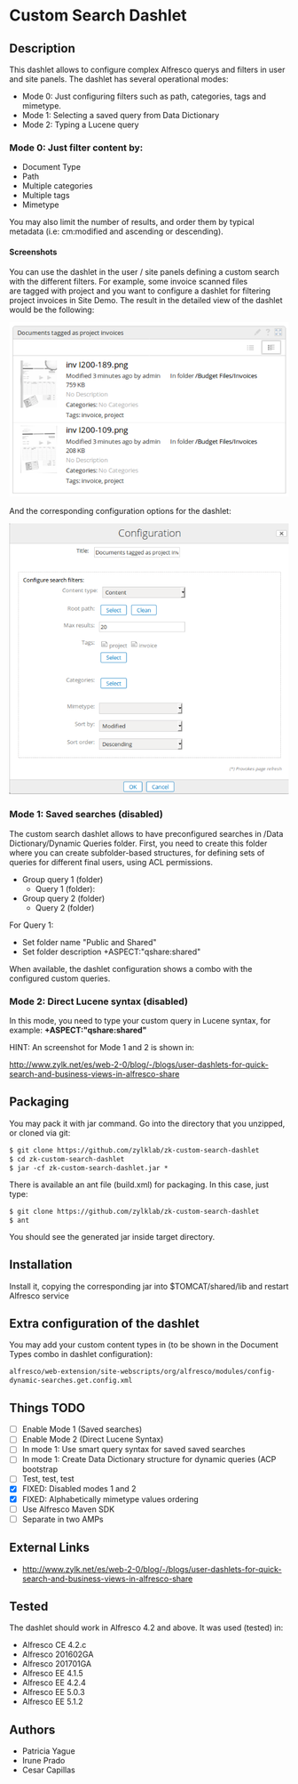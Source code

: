 # Custom Search Dashlet

## Description
This dashlet allows to configure complex Alfresco querys and filters in user and site panels. The dashlet has several operational modes:
 - Mode 0: Just configuring filters such as path, categories, tags and mimetype. 
 - Mode 1: Selecting a saved query from Data Dictionary
 - Mode 2: Typing a Lucene query

### Mode 0: Just filter content by:
 - Document Type
 - Path
 - Multiple categories
 - Multiple tags
 - Mimetype

You may also limit the number of results, and order them by typical metadata (i.e: cm:modified and ascending or descending).

#### Screenshots

You can use the dashlet in the user / site panels defining a custom search with the different filters. For example, some invoice scanned files are tagged with project and you want to configure a dashlet for filtering project invoices in Site Demo. The result in the detailed view of the dashlet would be the following:

![Screenshot 1 - Dashlet view](screenshots/document-dashlet-view.png)

And the corresponding configuration options for the dashlet:

![Screenshot 2 - Dashlet config](screenshots/document-dashlet-config.png)

### Mode 1: Saved searches (disabled)

The custom search dashlet allows to have preconfigured searches in /Data Dictionary/Dynamic Queries folder. First, you need to create this folder where you can create subfolder-based structures, for defining sets of queries for different final users, using ACL permissions.
 - Group query 1 (folder)
   - Query 1 (folder):
 - Group query 2 (folder)
   - Query 2 (folder)

For Query 1:
 - Set folder name "Public and Shared"
 - Set folder description +ASPECT:\"qshare:shared\"

When available, the dashlet configuration shows a combo with the configured custom queries.

### Mode 2: Direct Lucene syntax (disabled)

In this mode, you need to type your custom query in Lucene syntax, for example: **+ASPECT:\"qshare:shared\"**

HINT: An screenshot for Mode 1 and 2 is shown in:

http://www.zylk.net/es/web-2-0/blog/-/blogs/user-dashlets-for-quick-search-and-business-views-in-alfresco-share

## Packaging

You may pack it with jar command. Go into the directory that you unzipped, or cloned via git:

    $ git clone https://github.com/zylklab/zk-custom-search-dashlet
    $ cd zk-custom-search-dashlet
    $ jar -cf zk-custom-search-dashlet.jar *

There is available an ant file (build.xml) for packaging. In this case, just type:

    $ git clone https://github.com/zylklab/zk-custom-search-dashlet
    $ ant

You should see the generated jar inside target directory. 

## Installation

Install it, copying the corresponding jar into $TOMCAT/shared/lib and restart Alfresco service

## Extra configuration of the dashlet

You may add your custom content types in (to be shown in the Document Types combo in dashlet configuration):

	alfresco/web-extension/site-webscripts/org/alfresco/modules/config-dynamic-searches.get.config.xml

## Things TODO

- [ ] Enable Mode 1 (Saved searches)
- [ ] Enable Mode 2 (Direct Lucene Syntax)
- [ ] In mode 1: Use smart query syntax for saved saved searches
- [ ] In mode 1: Create Data Dictionary structure for dynamic queries (ACP bootstrap
- [ ] Test, test, test
- [x] FIXED: Disabled modes 1 and 2
- [x] FIXED: Alphabetically mimetype values ordering
- [ ] Use Alfresco Maven SDK 
- [ ] Separate in two AMPs

## External Links
 - http://www.zylk.net/es/web-2-0/blog/-/blogs/user-dashlets-for-quick-search-and-business-views-in-alfresco-share

## Tested

The dashlet should work in Alfresco 4.2 and above. It was used (tested) in:
 * Alfresco CE 4.2.c
 * Alfresco 201602GA
 * Alfresco 201701GA 
 * Alfresco EE 4.1.5
 * Alfresco EE 4.2.4
 * Alfresco EE 5.0.3
 * Alfresco EE 5.1.2

## Authors

- Patricia Yague
- Irune Prado
- Cesar Capillas
